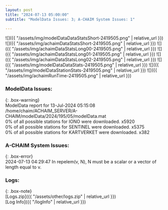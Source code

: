 ```yaml
---
layout: post
title: "2024-07-13 05:00:00"
subtitle: "ModelData Issues: 3; A-CHAIM System Issues: 1"

---
```


![]({{ "/assets/img/modelDataDataStatsShort-2419505.png" | relative_url }})
![]({{ "/assets/img/achaimDataStatsShort-2419505.png" | relative_url }})
![]({{ "/assets/img/achaimDataStatsLong00-2419505.png" | relative_url }})
![]({{ "/assets/img/achaimDataStatsLong01-2419505.png" | relative_url }})
![]({{ "/assets/img/achaimDataStatsLong02-2419505.png" | relative_url }})
![]({{ "/assets/img/modelDataDataStats-2419505.png" | relative_url }})
![]({{ "/assets/img/modelDataStationStats-2419505.png" | relative_url }})
![]({{ "/assets/img/achaimRunTime-2419505.png" | relative_url }})


### ModelData Issues:  
  
{: .box-warning}  
 ModelData report for 13-Jul-2024 05:15:08   
 /home/chaim/ACHAIM_SERVER/A-CHAIM/modelData/2024/195/05/modelData.mat   
 0% of all possible stations for IONO were downloaded. x5920   
 0% of all possible stations for SENTINEL were downloaded. x5375   
 0% of all possible stations for KARTVERKET were downloaded. x382   
  
### A-CHAIM System Issues:  
  
{: .box-error}  
2024-07-13 04:29:47 In repelem(v, N), N must be a scalar or a vector of length equal to v.  

### Logs:  
  
{: .box-note}  
[Logs.zip]({{ "/assets/other/logs.zip" | relative_url }})  
[Log Info]({{ "/logInfo" | relative_url }})  
